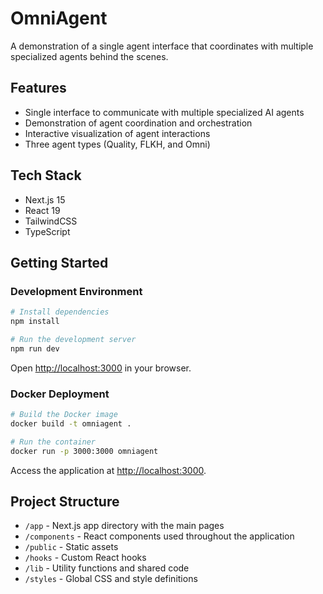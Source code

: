 # OmniAgent

A demonstration of a single agent interface that coordinates with multiple specialized agents behind the scenes.

## Features

- Single interface to communicate with multiple specialized AI agents
- Demonstration of agent coordination and orchestration
- Interactive visualization of agent interactions
- Three agent types (Quality, FLKH, and Omni)

## Tech Stack

- Next.js 15
- React 19
- TailwindCSS
- TypeScript

## Getting Started

### Development Environment

```bash
# Install dependencies
npm install

# Run the development server
npm run dev
```

Open [http://localhost:3000](http://localhost:3000) in your browser.

### Docker Deployment

```bash
# Build the Docker image
docker build -t omniagent .

# Run the container
docker run -p 3000:3000 omniagent
```

Access the application at [http://localhost:3000](http://localhost:3000).

## Project Structure

- `/app` - Next.js app directory with the main pages
- `/components` - React components used throughout the application
- `/public` - Static assets
- `/hooks` - Custom React hooks
- `/lib` - Utility functions and shared code
- `/styles` - Global CSS and style definitions 